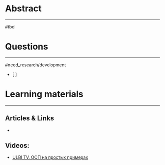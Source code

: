 # Abstract
---
#tbd



# Questions
---
#need_research/development 
- [ ] 



# Learning materials
---
## Articles & Links
- 
## Videos:
- [ULBI TV. ООП на простых примерах](https://www.youtube.com/watch?v=-6DWwR_R4Xk)